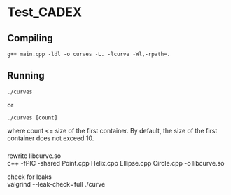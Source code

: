 # Test_CADEX

## Compiling

```shell
g++ main.cpp -ldl -o curves -L. -lcurve -Wl,-rpath=.
```

## Running
```shell
./curves
```
or 

```shell
./curves [count]
```
where count <= size of the first container. By default, the size of the first container does not exceed 10.

### 
rewrite libcurve.so  
c++ -fPIC -shared Point.cpp Helix.cpp Ellipse.cpp Circle.cpp -o libcurve.so

check for leaks  
valgrind --leak-check=full ./curve